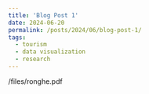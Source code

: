 ```yaml
---
title: 'Blog Post 1'
date: 2024-06-20
permalink: /posts/2024/06/blog-post-1/
tags:
  - tourism
  - data visualization
  - research
---
```


/files/ronghe.pdf
